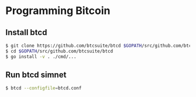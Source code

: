 # Programming Bitcoin

## Install btcd

```bash
$ git clone https://github.com/btcsuite/btcd $GOPATH/src/github.com/btcsuite/btcd
$ cd $GOPATH/src/github.com/btcsuite/btcd
$ go install -v . ./cmd/...
```

## Run btcd simnet

```bash
$ btcd --configfile=btcd.conf
```